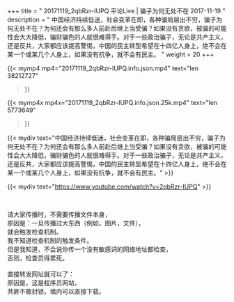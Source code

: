 +++
title = " 20171119_2qbRzr-IUPQ 平论Live | 骗子为何无处不在  2017-11-19 "
description = " 中国经济持续低迷，社会变革在即，各种骗局层出不穷，骗子为何无处不在？为何还会有那么多人前赴后继上当受骗？如果没有贪欲，被骗的可能性会大大降低，骗财骗色的人就很难得手。对于一些政治骗子，无论是共产主义，还是反共，大家都应该提高警惕，中国的民主转型希望在十四亿人身上，绝不会在某一个或某几个人身上，如果没有抗争，就不会有民主。 "
weight = 20
+++

{{< mymp4 mp4="20171119_2qbRzr-IUPQ.info.json.mp4" 
text="len 38212727"
>}}

{{< mymp4x  mp4x="20171119_2qbRzr-IUPQ.info.json.25k.mp4"
text="len 5773649"
>}}


{{< mydiv text="中国经济持续低迷，社会变革在即，各种骗局层出不穷，骗子为何无处不在？为何还会有那么多人前赴后继上当受骗？如果没有贪欲，被骗的可能性会大大降低，骗财骗色的人就很难得手。对于一些政治骗子，无论是共产主义，还是反共，大家都应该提高警惕，中国的民主转型希望在十四亿人身上，绝不会在某一个或某几个人身上，如果没有抗争，就不会有民主。" >}}
<br>

{{< mydiv text="https://www.youtube.com/watch?v=2qbRzr-IUPQ" >}}


<br>

请大家传播时，不需要传播文件本身，<br>
原因是：一旦传播过大东西（例如，图片，文件），<br>
就会触发检查机制。<br>
我不知道检查机制的触发条件。<br>
但是我知道，不会说你传一个没有敏感词的网络地址都检查，<br>
否则，检查员得累死。<br><br>
直接转发网址就可以了：<br>
原因是，这是程序员网站，<br>
共匪不敢封锁，墙内可以直接下载。


